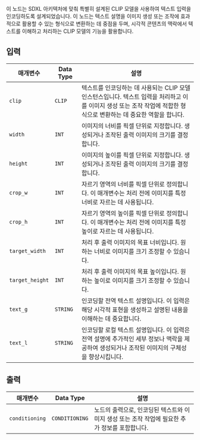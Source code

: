 이 노드는 SDXL 아키텍처에 맞춰 특별히 설계된 CLIP 모델을 사용하여 텍스트 입력을 인코딩하도록 설계되었습니다. 이 노드는 텍스트 설명을 이미지 생성 또는 조작에 효과적으로 활용할 수 있는 형식으로 변환하는 데 중점을 두며, 시각적 콘텐츠의 맥락에서 텍스트를 이해하고 처리하는 CLIP 모델의 기능을 활용합니다.

## 입력

| 매개변수 | Data Type | 설명 |
| --- | --- | --- |
| `clip` | `CLIP` | 텍스트를 인코딩하는 데 사용되는 CLIP 모델 인스턴스입니다. 텍스트 입력을 처리하고 이를 이미지 생성 또는 조작 작업에 적합한 형식으로 변환하는 데 중요한 역할을 합니다. |
| `width` | `INT` | 이미지의 너비를 픽셀 단위로 지정합니다. 생성되거나 조작된 출력 이미지의 크기를 결정합니다. |
| `height` | `INT` | 이미지의 높이를 픽셀 단위로 지정합니다. 생성되거나 조작된 출력 이미지의 크기를 결정합니다. |
| `crop_w` | `INT` | 자르기 영역의 너비를 픽셀 단위로 정의합니다. 이 매개변수는 처리 전에 이미지를 특정 너비로 자르는 데 사용됩니다. |
| `crop_h` | `INT` | 자르기 영역의 높이를 픽셀 단위로 정의합니다. 이 매개변수는 처리 전에 이미지를 특정 높이로 자르는 데 사용됩니다. |
| `target_width` | `INT` | 처리 후 출력 이미지의 목표 너비입니다. 원하는 너비로 이미지를 크기 조정할 수 있습니다. |
| `target_height` | `INT` | 처리 후 출력 이미지의 목표 높이입니다. 원하는 높이로 이미지를 크기 조정할 수 있습니다. |
| `text_g` | `STRING` | 인코딩할 전역 텍스트 설명입니다. 이 입력은 해당 시각적 표현을 생성하고 설명된 내용을 이해하는 데 중요합니다. |
| `text_l` | `STRING` | 인코딩할 로컬 텍스트 설명입니다. 이 입력은 전역 설명에 추가적인 세부 정보나 맥락을 제공하여 생성되거나 조작된 이미지의 구체성을 향상시킵니다. |

## 출력

| 매개변수 | Data Type | 설명 |
| --- | --- | --- |
| `conditioning` | `CONDITIONING` | 노드의 출력으로, 인코딩된 텍스트와 이미지 생성 또는 조작 작업에 필요한 추가 정보를 포함합니다. |
